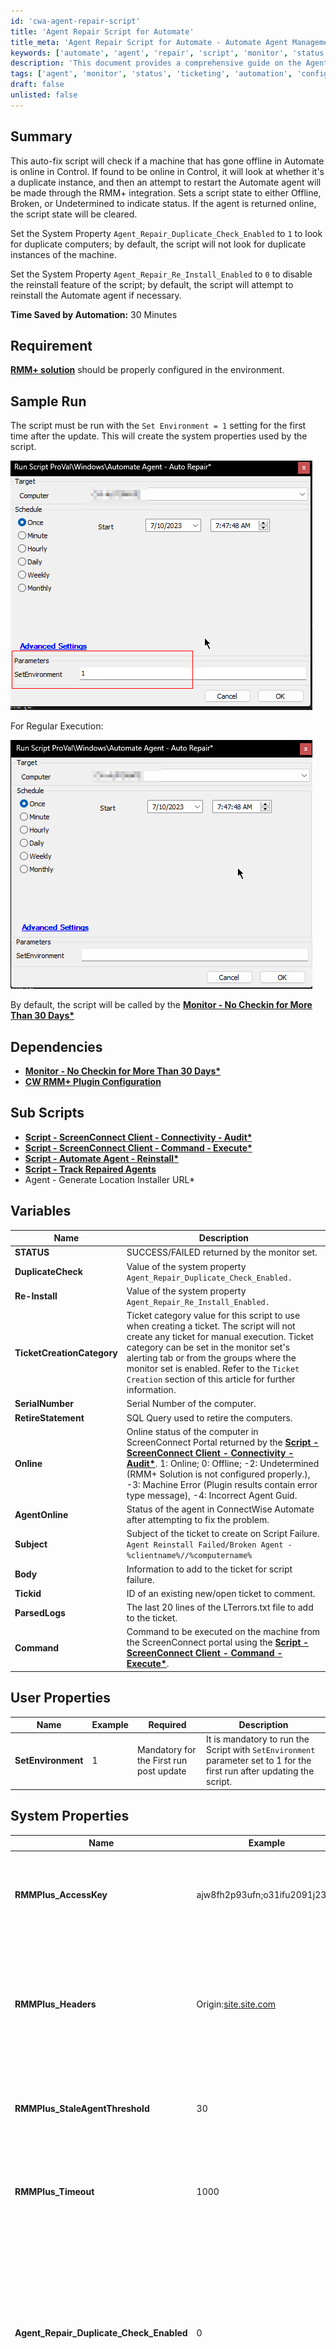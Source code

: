 ```yaml
---
id: 'cwa-agent-repair-script'
title: 'Agent Repair Script for Automate'
title_meta: 'Agent Repair Script for Automate - Automate Agent Management'
keywords: ['automate', 'agent', 'repair', 'script', 'monitor', 'status']
description: 'This document provides a comprehensive guide on the Agent Repair Script for ConnectWise Automate, detailing its functionality to check the online status of machines, handle duplicate instances, and manage the Automate agent through RMM+ integration. It includes setup requirements, sample runs, dependencies, variables, user properties, and ticketing information.'
tags: ['agent', 'monitor', 'status', 'ticketing', 'automation', 'configuration']
draft: false
unlisted: false
---
```

## Summary

This auto-fix script will check if a machine that has gone offline in Automate is online in Control. If found to be online in Control, it will look at whether it's a duplicate instance, and then an attempt to restart the Automate agent will be made through the RMM+ integration. Sets a script state to either Offline, Broken, or Undetermined to indicate status. If the agent is returned online, the script state will be cleared.

Set the System Property `Agent_Repair_Duplicate_Check_Enabled` to `1` to look for duplicate computers; by default, the script will not look for duplicate instances of the machine.

Set the System Property `Agent_Repair_Re_Install_Enabled` to `0` to disable the reinstall feature of the script; by default, the script will attempt to reinstall the Automate agent if necessary.

**Time Saved by Automation:** 30 Minutes

## Requirement

**[RMM+ solution](https://proval.itglue.com/5078775/docs/9770217)** should be properly configured in the environment.

## Sample Run

The script must be run with the `Set Environment = 1` setting for the first time after the update. This will create the system properties used by the script.

![Sample Run 1](../../../static/img/Automate-Agent---Auto-Repair/image_1.png)

For Regular Execution:

![Sample Run 2](../../../static/img/Automate-Agent---Auto-Repair/image_2.png)

By default, the script will be called by the **[Monitor - No Checkin for More Than 30 Days*](https://proval.itglue.com/DOC-5078775-8041387)**

## Dependencies

- **[Monitor - No Checkin for More Than 30 Days*](https://proval.itglue.com/DOC-5078775-8041387)**
- **[CW RMM+ Plugin Configuration](https://proval.itglue.com/5078775/docs/9770217)**

## Sub Scripts

- **[Script - ScreenConnect Client - Connectivity - Audit*](https://proval.itglue.com/DOC-5078775-8143436)**
- **[Script - ScreenConnect Client - Command - Execute*](https://proval.itglue.com/DOC-5078775-8141008)**
- **[Script - Automate Agent - Reinstall*](https://proval.itglue.com/DOC-5078775-7761438)**
- **[Script - Track Repaired Agents](https://proval.itglue.com/DOC-5078775-15178447)**
- Agent - Generate Location Installer URL*

## Variables

| Name                       | Description                                                                                           |
|----------------------------|-------------------------------------------------------------------------------------------------------|
| **STATUS**                 | SUCCESS/FAILED returned by the monitor set.                                                          |
| **DuplicateCheck**         | Value of the system property `Agent_Repair_Duplicate_Check_Enabled.`                                 |
| **Re-Install**             | Value of the system property `Agent_Repair_Re_Install_Enabled.`                                     |
| **TicketCreationCategory**  | Ticket category value for this script to use when creating a ticket. The script will not create any ticket for manual execution. Ticket category can be set in the monitor set's alerting tab or from the groups where the monitor set is enabled. Refer to the `Ticket Creation` section of this article for further information. |
| **SerialNumber**           | Serial Number of the computer.                                                                       |
| **RetireStatement**        | SQL Query used to retire the computers.                                                              |
| **Online**                 | Online status of the computer in ScreenConnect Portal returned by the **[Script - ScreenConnect Client - Connectivity - Audit*](https://proval.itglue.com/DOC-5078775-8143436)**. 1: Online; 0: Offline; -2: Undetermined (RMM+ Solution is not configured properly.), -3: Machine Error (Plugin results contain error type message), -4: Incorrect Agent Guid. |
| **AgentOnline**            | Status of the agent in ConnectWise Automate after attempting to fix the problem.                     |
| **Subject**                | Subject of the ticket to create on Script Failure. `Agent Reinstall Failed/Broken Agent - %clientname%//%computername%` |
| **Body**                   | Information to add to the ticket for script failure.                                                 |
| **Tickid**                 | ID of an existing new/open ticket to comment.                                                        |
| **ParsedLogs**             | The last 20 lines of the LTerrors.txt file to add to the ticket.                                    |
| **Command**                | Command to be executed on the machine from the ScreenConnect portal using the **[Script - ScreenConnect Client - Command - Execute*](https://proval.itglue.com/DOC-5078775-8141008)**. |

## User Properties

| Name            | Example | Required | Description                                                                                      |
|-----------------|---------|----------|--------------------------------------------------------------------------------------------------|
| **SetEnvironment** | 1       | Mandatory for the First run post update | It is mandatory to run the Script with `SetEnvironment` parameter set to 1 for the first run after updating the script. |

## System Properties

| Name                                   | Example                                   | Required       | Description                                                                                                   |
|----------------------------------------|-------------------------------------------|----------------|---------------------------------------------------------------------------------------------------------------|
| **RMMPlus_AccessKey**                  | ajw8fh2p93ufn;o31ifu2091j23oif           | True           | This is the key set up in the CW Control RMM+ Plugin so Automate can reach out to gain access to the API.   |
| **RMMPlus_Headers**                    | Origin:[site.site.com](http://site.site.com/) | True           | This is the URL (without http/https) for the CW Control server. This value needs to match the value in the RMM+ Plugin configuration in CW Control. |
| **RMMPlus_StaleAgentThreshold**        | 30                                        | True           | The number of days to indicate what a "stale" agent is to the scripts. 30 is the default.                    |
| **RMMPlus_Timeout**                    | 1000                                      | True           | The default timeout for commands runs via RMM+ through Automate. 1000 is the default.                        |
| **Agent_Repair_Duplicate_Check_Enabled** | 0                                        | Partially      | Running the script with `SetEnvironment` parameter equals `1` will create this property with the default value of `0`. Set it to `1` to look for duplicate computers; by default, the script will not look for duplicate instances of the machine. |
| **Agent_Repair_Re_Install_Enabled**    | 1                                        | Partially      | Running the script with `SetEnvironment` parameter equals `1` will create this property with the default value of `1`. Set it to `0` to disable the reinstall feature of the script; by default, the script will attempt to reinstall the Automate agent if necessary. |

## Script States

| Name                                   | Example                                   | Description                                                                                                   |
|----------------------------------------|-------------------------------------------|---------------------------------------------------------------------------------------------------------------|
| **AgentStatus**                        | Broken | Offline | Undetermined                | This script state is used for the **[Dataview - Agent - Agent Check-in Health](https://proval.itglue.com/DOC-5078775-7963731)** and will display the results of this autofix. <br> **Broken:** Indicates that the Computer is offline in Automate but online in ScreenConnect. <br> **OR** <br> If a computer remains offline in Automate for a duration two hours longer than in ScreenConnect, and it has connected to the ScreenConnect portal within the previous 14 days, it will be marked as **Broken**. <br> **Offline:** Indicates that the computer is offline in both Automate and ScreenConnect. <br> **Undetermined:** Indicates that the environment's RMM+ solution is either broken or not configured properly. |
| **ScriptRunTime**                     | 2023-07-10 08:40:20                      | Run time of the script to be used by the **[Dataview - Agent - Agent Check-in Health](https://proval.itglue.com/DOC-5078775-7963731)**. |
| **OnlineInScreenConnectSinceMinutes** | Session not found, 12234, -1213         | Outcome of the plugin result. Usually the time in minutes for which the computer is online in ScreenConnect. (-ve time indicates that the machine is offline for that many minutes). This state is further used as the "Command Result" column of the **[Dataview - Agent - Agent Check-in Health](https://proval.itglue.com/DOC-5078775-7963731)**. |

## Output

- Script Logs
- Script States
- Ticket (Only if executed from the monitor set)
- Dataview

## Ticketing

To enable ticketing on failure, the ticket category must be set in the alerting tab of the monitor set calling the script, or at the group level if the monitor set is enabled on the group. Also, the script will not create any tickets for manual executions.

From Monitor Set:  
![Monitor Set](../../../static/img/Automate-Agent---Auto-Repair/image_3.png)

From Group:  
![Group 1](../../../static/img/Automate-Agent---Auto-Repair/image_4.png)  
![Group 2](../../../static/img/Automate-Agent---Auto-Repair/image_5.png)

**Ticket Subject:** `Agent Reinstall Failed/Broken Agent - <clientname>//<computername>`

**Ticket Body (Windows OS):**  
```
The agent <computername> was found to be offline in Automate and online in Control. An attempt was made to reinstall the agent, however the Computer ID %computerid% is still not checking in. The last user according to Automate was <lastuser>. If this variable is blank then Automate was unable to determine the last logged in user.

Manual remediation is required. If you can access the machine, please download the lterrors.txt file typically located in the root Windows directory in the LTSvc folder. (Typical path is C:/Windows/LTSvc/lterrors.txt) This log file may help troubleshoot why the agent isn't able to check in. Most common errors are related to .NET or TLS issues.

The last 20 lines from the log file are as follow:
<ParsedLogs>
```

**Ticket Body (Non Windows OS):**  
```
The agent <computername> was found to be offline in Automate and online in Control. An attempt was made to reinstall the agent, however the Computer ID <computerid> is still not checking in. The last user according to Automate was <lastuser>. If this variable is blank then Automate was unable to determine the last logged in user.

Manual remediation is required.
```

**Example <ParsedLogs>:**  
```
LTService  v230.222   - 7/10/2023 10:04:22 AM   - Background Worker: AccomplishPostWindowsUpdateSettingRestart: Resetting registry value for Windows Update service start type.:::
LTService  v230.222   - 7/10/2023 10:04:22 AM   - Background Worker: AccomplishPostWindowsUpdateSettingRestart: Trying to start the Windows Update service if it is not already running.:::
LTService  v230.222   - 7/10/2023 10:04:22 AM   - Background Worker: AccomplishPostWindowsUpdateSettingRestart: Windows Update service verified running. End of background worker.:::
LTService  v230.222   - 7/10/2023 10:11:49 AM   - WebRqst: [https://labtech.provaltech.com/LabTech](https://labtech.provaltech.com/LabTech) : ConnectFailure : Unable to connect to the remote server : inner: A connection attempt failed because the connected party did not properly respond after a period of time, or established connection failed because connected host has failed to respond 78.46.72.162:443 : :::
LTService  v230.222   - 7/10/2023 11:39:34 AM   - Heartbeat send Status already sending:::
LTService  v230.222   - 7/10/2023 11:51:29 AM   - Successfully synchronized monitors with database: Monitors are synchronized with database.:::
LTService  v230.222   - 7/10/2023 1:04:06 PM   - Test Server: [https://labtech.provaltech.com](https://labtech.provaltech.com) svrs:2:::
LTService  v230.222   - 7/10/2023 1:04:13 PM   - Setting Windows 10 Update service Auto-Update policy.:::
LTService  v230.222   - 7/10/2023 1:04:13 PM   - Setting Windows Update startup type to 'Disabled' so we can stop the service after applying the policy. This stops the service from downloading updates.:::
LTService  v230.222   - 7/10/2023 1:04:13 PM   - Running PowerShell command to have Windows Update service check for updates which will apply registry settings.:::
LTService  v230.222   - 7/10/2023 1:04:15 PM   - Stopping Windows Update service to block the download of updates after applying policy from registry settings.:::
LTService  v230.222   - 7/10/2023 1:04:16 PM   - Creating background worker to accomplish the post windows update setting restart action.:::
LTService  v230.222   - 7/10/2023 1:04:16 PM   - Background Worker: AccomplishPostWindowsUpdateSettingRestart: Waiting 10 seconds to restart service.:::
LTService  v230.222   - 7/10/2023 1:04:26 PM   - Background Worker: AccomplishPostWindowsUpdateSettingRestart: Resetting registry value for Windows Update service start type.:::
LTService  v230.222   - 7/10/2023 1:04:26 PM   - Background Worker: AccomplishPostWindowsUpdateSettingRestart: Trying to start the Windows Update service if it is not already running.:::
LTService  v230.222   - 7/10/2023 1:04:27 PM   - Background Worker: AccomplishPostWindowsUpdateSettingRestart: Windows Update service verified running. End of background worker.:::
LTService  v230.222   - 7/10/2023 2:53:50 PM   - Heartbeat send Status already sending:::
LTService  v230.222   - 7/10/2023 3:37:46 PM   - Heartbeat send Status already sending:::
LTService  v230.222   - 7/10/2023 3:51:31 PM   - Successfully synchronized monitors with database: Monitors are synchronized with database.:::
LTService  v230.222   - 7/10/2023 3:55:48 PM   - Heartbeat send Status already sending:::
```




